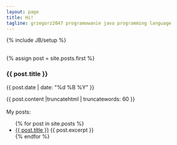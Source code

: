 ```yaml
---
layout: page
title: Hi!
tagline: grzegorz2047 programowanie java programming language
---
```

{% include JB/setup %}

<br/>
{% assign post = site.posts.first %}
<a href="{{ post.url }}"></a>
<h3>{{ post.title }}</h3>
<p class="blogdate">{{ post.date | date: "%d %B %Y" }}</p>
<div>{{ post.content |truncatehtml | truncatewords: 60 }}</div>
<br/>
My posts:
<ul>
{% for post in site.posts %}
<li>
  <a href="{{ post.url }}">{{ post.title }}</a>
  {{ post.excerpt }}
</li>
{% endfor %}
</ul>
